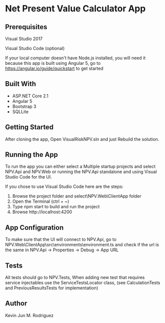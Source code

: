 # Net Present Value Calculator App

## Prerequisites

Visual Studio 2017

Visual Studio Code (optional)

If your local computer doesn't have Node.js installed, you will need it because this app is built using Angular 5, go to https://angular.io/guide/quickstart to get started

## Built With

* ASP.NET Core 2.1
* Angular 5
* Bootstrap 3
* SQLLite

## Getting Started

After cloning the app, Open VisualRiskNPV.sln and just Rebuild the solution.

## Running the App

To run the app you can either select a Multiple startup projects and select NPV.Api and NPV.Web or running the NPV.Api standalone and using Visual Studio Code for the UI. 

If you chose to use Visual Studio Code here are the steps:

1. Browse the project folder and select\NPV.Web\ClientApp folder
2. Open the Terminal (ctrl + ~) 
3. Type npm start to build and run the project
4. Browse http://localhost:4200

## App Configuration

To make sure that the UI will connect to NPV.Api, go to NPV.Web\ClientApp\src\environments\environment.ts and check if the url is the same in NPV.Api -> Properties -> Debug -> App URL

## Tests

All tests should go to NPV.Tests, When adding new test that requires service injectables use the ServiceTestsLocator class, (see CalculationTests and PreviousResultsTests for implementation)

## Author

Kevin Jun M. Rodriguez
